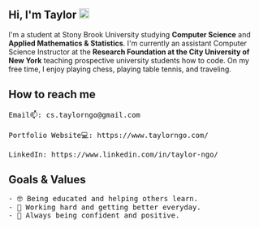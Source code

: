 ## Hi, I'm Taylor <img src="https://raw.githubusercontent.com/MartinHeinz/MartinHeinz/master/wave.gif" width="20px"> 
<p> I'm a student at Stony Brook University studying <b>Computer Science</b> and <b>Applied Mathematics & Statistics</b>.
I'm currently an assistant Computer Science Instructor at the <b>Research Foundation at the City University of New York</b> teaching
prospective university students how to code. On my free time, I enjoy playing chess, playing table tennis, and traveling.</p>

## How to reach me
<pre>
Email📫: cs.taylorngo@gmail.com

Portfolio Website💻: https://www.taylorngo.com/

LinkedIn: https://www.linkedin.com/in/taylor-ngo/
</pre>
## Goals & Values

<pre>
- 🤓 Being educated and helping others learn. 
- 😤 Working hard and getting better everyday.
- 💪 Always being confident and positive. 
</pre>
